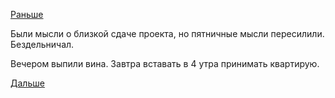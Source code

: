 [Раньше](2018.06.28.md)

Были мысли о близкой сдаче проекта, но пятничные мысли пересилили.
Бездельничал.

Вечером выпили вина. Завтра вставать в 4 утра принимать квартирую.

[Дальше](2018.06.30.md)
